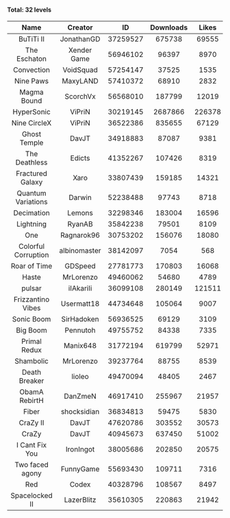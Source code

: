 #### Total: 32 levels

| Name | Creator | ID | Downloads | Likes |
|:---:|:---:|:---:|:---:|:---:|
| BuTiTi II | JonathanGD | 37259527 | 675738 | 69555
| The Eschaton | Xender Game | 56946102 | 96397 | 8970
| Convection | VoidSquad | 57254147 | 37525 | 1535
| Nine Paws | MaxyLAND | 57410372 | 68910 | 2832
| Magma Bound | ScorchVx | 56568010 | 187799 | 12019
| HyperSonic | ViPriN | 30219145 | 2687866 | 226378
| Nine CircleX | ViPriN | 36522386 | 835655 | 67129
| Ghost Temple | DavJT | 34918883 | 87087 | 9381
| The Deathless | Edicts | 41352267 | 107426 | 8319
| Fractured Galaxy  | Xaro | 33807439 | 159185 | 14321
| Quantum Variations | Darwin | 52238488 | 97743 | 8718
| Decimation | Lemons | 32298346 | 183004 | 16596
| Lightning | RyanAB | 35842238 | 79501 | 8109
| One | Ragnarok96 | 30753202 | 156076 | 18080
| Colorful Corruption | albinomaster | 38142097 | 7054 | 568
| Roar of Time | GDSpeed | 27781773 | 170803 | 16068
| Haste | MrLorenzo | 49460062 | 54680 | 4789
| pulsar | iIAkariIi | 36099108 | 280149 | 121511
| Frizzantino Vibes | Usermatt18 | 44734648 | 105064 | 9007
| Sonic Boom | SirHadoken | 56936525 | 69129 | 3109
| Big Boom | Pennutoh | 49755752 | 84338 | 7335
| Primal Redux | Manix648 | 31772194 | 619799 | 52971
| Shambolic | MrLorenzo | 39237764 | 88755 | 8539
| Death Breaker | lioleo | 49470094 | 48405 | 2467
| ObamA RebirtH | DanZmeN | 46917410 | 255967 | 21957
| Fiber | shocksidian | 36834813 | 59475 | 5830
| CraZy II | DavJT | 47620786 | 303552 | 30573
| CraZy | DavJT | 40945673 | 637450 | 51002
| I Cant Fix You | IronIngot | 38005686 | 202850 | 20575
| Two faced agony | FunnyGame | 55693430 | 109711 | 7316
| Red | Codex | 40328796 | 108567 | 8497
| Spacelocked II | LazerBlitz | 35610305 | 220863 | 21942
